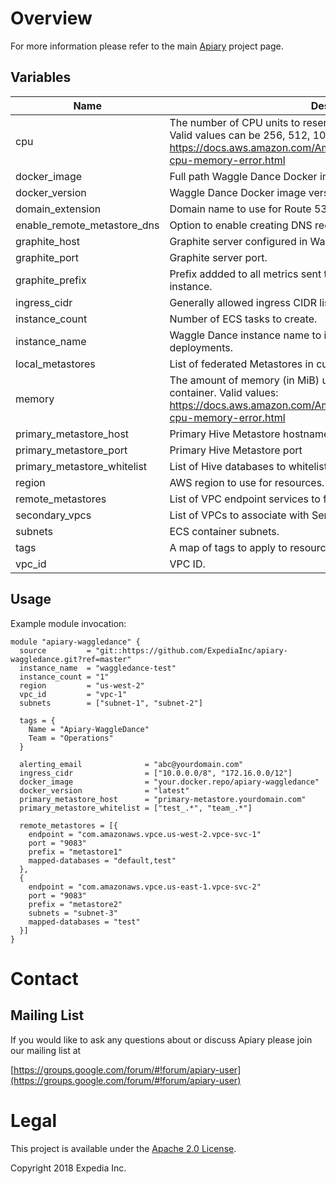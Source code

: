 
# Overview

For more information please refer to the main [Apiary](https://github.com/ExpediaInc/apiary) project page.

## Variables
| Name | Description | Type | Default | Required |
|------|-------------|:----:|:-----:|:-----:|
| cpu | The number of CPU units to reserve for the Waggle Dance container. Valid values can be 256, 512, 1024, 2048 and 4096. Reference: https://docs.aws.amazon.com/AmazonECS/latest/developerguide/task-cpu-memory-error.html | string | `1024` | no |
| docker_image | Full path Waggle Dance Docker image. | string | - | yes |
| docker_version | Waggle Dance Docker image version. | string | - | yes |
| domain_extension | Domain name to use for Route 53 entry and service discovery. | string | `lcl` | no |
| enable_remote_metastore_dns | Option to enable creating DNS records for remote metastores. | string | `` | no |
| graphite_host | Graphite server configured in Waggle Dance to send metrics to. | string | `localhost` | no |
| graphite_port | Graphite server port. | string | `2003` | no |
| graphite_prefix | Prefix addded to all metrics sent to Graphite from this Waggle Dance instance. | string | `waggle-dance` | no |
| ingress_cidr | Generally allowed ingress CIDR list. | list | - | yes |
| instance_count | Number of ECS tasks to create. | string | `1` | no |
| instance_name | Waggle Dance instance name to identify resources in multi-instance deployments. | string | `` | no |
| local_metastores | List of federated Metastores in current account. | list | `<list>` | no |
| memory | The amount of memory (in MiB) used to allocate for the Waggle Dance container. Valid values: https://docs.aws.amazon.com/AmazonECS/latest/developerguide/task-cpu-memory-error.html | string | `4096` | no |
| primary_metastore_host | Primary Hive Metastore hostname configured in Waggle Dance. | string | `localhost` | no |
| primary_metastore_port | Primary Hive Metastore port | string | `9083` | no |
| primary_metastore_whitelist | List of Hive databases to whitelist on primary Metastore. | list | `<list>` | no |
| region | AWS region to use for resources. | string | - | yes |
| remote_metastores | List of VPC endpoint services to federate Metastores in other accounts. | list | `<list>` | no |
| secondary_vpcs | List of VPCs to associate with Service Discovery namespace | list | `<list>` | no |
| subnets | ECS container subnets. | list | - | yes |
| tags | A map of tags to apply to resources. | map | `<map>` | no |
| vpc_id | VPC ID. | string | - | yes |

## Usage

Example module invocation:
```
module "apiary-waggledance" {
  source         = "git::https://github.com/ExpediaInc/apiary-waggledance.git?ref=master"
  instance_name  = "waggledance-test"
  instance_count = "1"
  region         = "us-west-2"
  vpc_id         = "vpc-1"
  subnets        = ["subnet-1", "subnet-2"]

  tags = {
    Name = "Apiary-WaggleDance"
    Team = "Operations"
  }

  alerting_email              = "abc@yourdomain.com"
  ingress_cidr                = ["10.0.0.0/8", "172.16.0.0/12"]
  docker_image                = "your.docker.repo/apiary-waggledance"
  docker_version              = "latest"
  primary_metastore_host      = "primary-metastore.yourdomain.com"
  primary_metastore_whitelist = ["test_.*", "team_.*"]

  remote_metastores = [{
    endpoint = "com.amazonaws.vpce.us-west-2.vpce-svc-1"
    port = "9083"
    prefix = "metastore1"
    mapped-databases = "default,test"
  },
  {
    endpoint = "com.amazonaws.vpce.us-east-1.vpce-svc-2"
    port = "9083"
    prefix = "metastore2"
    subnets = "subnet-3"
    mapped-databases = "test"
  }]
}
```

# Contact

## Mailing List
If you would like to ask any questions about or discuss Apiary please join our mailing list at

  [https://groups.google.com/forum/#!forum/apiary-user](https://groups.google.com/forum/#!forum/apiary-user)

# Legal
This project is available under the [Apache 2.0 License](http://www.apache.org/licenses/LICENSE-2.0.html).

Copyright 2018 Expedia Inc.
